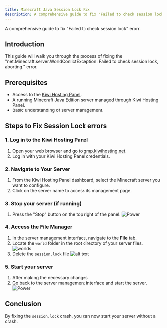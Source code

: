 ```yaml
---
title: Minecraft Java Session Lock Fix
description: A comprehensive guide to fix "Failed to check session lock" erorr.
---
```


A comprehensive guide to fix "Failed to check session lock" erorr.

## Introduction

This guide will walk you through the process of fixing the "net.Minecraft.server.WorldConlictException: Failed to check session lock, aborting." error.

## Prerequisites

-   Access to the [Kiwi Hosting Panel](https://gmp.kiwihosting.net).
-   A running Minecraft Java Edition server managed through Kiwi Hosting Panel.
-   Basic understanding of server management.

## Steps to Fix Session Lock errors

### 1. Log in to the Kiwi Hosting Panel

1. Open your web browser and go to [gmp.kiwihosting.net](https://gmp.kiwihosting.net).
2. Log in with your Kiwi Hosting Panel credentials.

### 2. Navigate to Your Server

1. From the Kiwi Hosting Panel dashboard, select the Minecraft server you want to configure.
2. Click on the server name to access its management page.

### 3. Stop your server (if running)

1. Press the "Stop" button on the top right of the panel.
![Power](/assets/actions/power/stop.png)

### 4. Access the File Manager

1. In the server management interface, navigate to the **File** tab.
2. Locate the `world` folder in the root directory of your server files.
![worlds](/assets/tutorials/worlds.png)
3. Delete the `session.lock` file
![alt text](/assets/tutorials/sessionlock.png)
### 5. Start your server

1. After making the necessary changes
2. Go back to the server management interface and start the server.
![Power](/assets/actions/power/start.png)

## Conclusion

By fixing the `session.lock` crash, you can now start your server without a crash.
